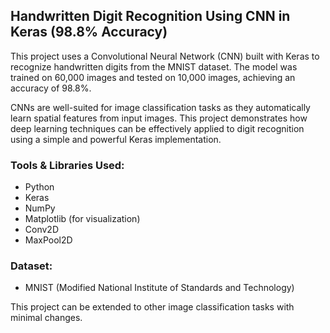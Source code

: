 ## Handwritten Digit Recognition Using CNN in Keras (98.8% Accuracy)

This project uses a Convolutional Neural Network (CNN) built with Keras to recognize handwritten digits from the MNIST dataset. The model was trained on 60,000 images and tested on 10,000 images, achieving an accuracy of 98.8%.

CNNs are well-suited for image classification tasks as they automatically learn spatial features from input images. This project demonstrates how deep learning techniques can be effectively applied to digit recognition using a simple and powerful Keras implementation.

### Tools & Libraries Used:
- Python
- Keras
- NumPy
- Matplotlib (for visualization)
- Conv2D
- MaxPool2D

### Dataset:
- MNIST (Modified National Institute of Standards and Technology)

This project can be extended to other image classification tasks with minimal changes.

